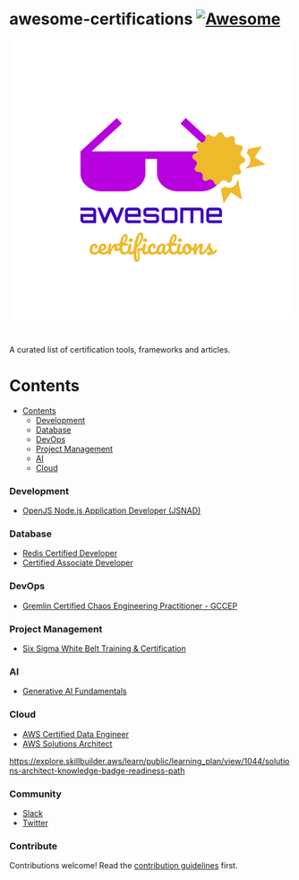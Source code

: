 # awesome-certifications [![Awesome](https://awesome.re/badge.svg)](https://awesome.re)
<p align="center">
<a href="https://">
    <img src="https://raw.githubusercontent.com/BTDevelop/awesome-certifications/main/logo.png"
         alt="awesome certifications logo" title="awesome certifications"
         style="display: block; margin-left: auto; margin-right: auto;"
    />
</a>
</p>
</br>

A curated list of certification tools, frameworks and articles.

# Contents

- [Contents](#contents)
    - [Development](#development)
    - [Database](#database)
    - [DevOps](#devops)
    - [Project Management](#project-management)
    - [AI](#ai)
    - [Cloud](#cloud)

### Development

- [OpenJS Node.js Application Developer (JSNAD)](https://training.linuxfoundation.org/certification/jsnad)

### Database

- [Redis Certified Developer](https://university.redis.com/certification-enrollment)
- [Certified Associate Developer](https://learn.mongodb.com/pages/mongodb-associate-developer-exam)

### DevOps

- [Gremlin Certified Chaos Engineering Practitioner - GCCEP](https://www.gremlin.com/certification)

### Project Management

- [Six Sigma White Belt Training & Certification](https://www.sixsigmaonline.org/six-sigma-white-belt-certification)

### AI

- [Generative AI Fundamentals](https://www.databricks.com/resources/learn/training/generative-ai-fundamentals)

### Cloud

- [AWS Certified Data Engineer](https://explore.skillbuilder.aws/learn/course/external/view/elearning/18609/exam-prep-official-pretest-aws-certified-data-engineer-associate-dea-c01-english)
- [AWS Solutions Architect](https://explore.skillbuilder.aws/learn/public/learning_plan/view/1044/solutions-architect-knowledge-badge-readiness-path)


https://explore.skillbuilder.aws/learn/public/learning_plan/view/1044/solutions-architect-knowledge-badge-readiness-path
### Community

- [Slack](.slack.com)
- [Twitter](https://twitter.com/)

### Contribute
Contributions welcome! Read the [contribution guidelines](contributing.md) first.
